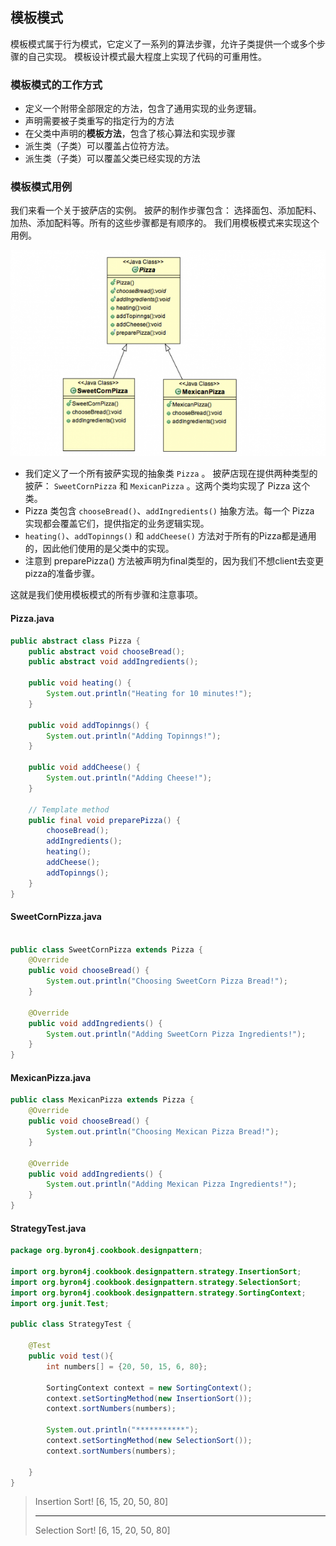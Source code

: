 ## 模板模式

模板模式属于行为模式，它定义了一系列的算法步骤，允许子类提供一个或多个步骤的自己实现。
模板设计模式最大程度上实现了代码的可重用性。

### 模板模式的工作方式

- 定义一个附带全部限定的方法，包含了通用实现的业务逻辑。
- 声明需要被子类重写的指定行为的方法
- 在父类中声明的**模板方法**，包含了核心算法和实现步骤
- 派生类（子类）可以覆盖占位符方法。
- 派生类（子类）可以覆盖父类已经实现的方法

### 模板模式用例

我们来看一个关于披萨店的实例。
披萨的制作步骤包含：
选择面包、添加配料、加热、添加配料等。所有的这些步骤都是有顺序的。
我们用模板模式来实现这个用例。

![模板模式类图](Template-Method-Design-Pattern-Example-620x406.png)

- 我们定义了一个所有披萨实现的抽象类 ```Pizza``` 。 披萨店现在提供两种类型的披萨： ```SweetCornPizza``` 和 ```MexicanPizza``` 。这两个类均实现了 Pizza 这个类。
- Pizza 类包含 ```chooseBread()```、```addIngredients()``` 抽象方法。每一个 Pizza 实现都会覆盖它们，提供指定的业务逻辑实现。
- ```heating()```、```addTopinngs()``` 和 ```addCheese()``` 方法对于所有的Pizza都是通用的，因此他们使用的是父类中的实现。
- 注意到  preparePizza() 方法被声明为final类型的，因为我们不想client去变更pizza的准备步骤。

这就是我们使用模板模式的所有步骤和注意事项。

#### Pizza.java

```java
public abstract class Pizza {
	public abstract void chooseBread();
	public abstract void addIngredients();

	public void heating() {
		System.out.println("Heating for 10 minutes!");
	}

	public void addTopinngs() {
		System.out.println("Adding Topinngs!");
	}

	public void addCheese() {
		System.out.println("Adding Cheese!");
	}

	// Template method
	public final void preparePizza() {
		chooseBread();
		addIngredients();
		heating();
		addCheese();
		addTopinngs();
	}
}

```


#### SweetCornPizza.java

```java

public class SweetCornPizza extends Pizza {
	@Override
	public void chooseBread() {
		System.out.println("Choosing SweetCorn Pizza Bread!");
	}

	@Override
	public void addIngredients() {
		System.out.println("Adding SweetCorn Pizza Ingredients!");
	}
}
```


#### MexicanPizza.java

```java
public class MexicanPizza extends Pizza {
	@Override
	public void chooseBread() {
		System.out.println("Choosing Mexican Pizza Bread!");
	}

	@Override
	public void addIngredients() {
		System.out.println("Adding Mexican Pizza Ingredients!");
	}
}

```

#### StrategyTest.java

```java
package org.byron4j.cookbook.designpattern;

import org.byron4j.cookbook.designpattern.strategy.InsertionSort;
import org.byron4j.cookbook.designpattern.strategy.SelectionSort;
import org.byron4j.cookbook.designpattern.strategy.SortingContext;
import org.junit.Test;

public class StrategyTest {

    @Test
    public void test(){
        int numbers[] = {20, 50, 15, 6, 80};

        SortingContext context = new SortingContext();
        context.setSortingMethod(new InsertionSort());
        context.sortNumbers(numbers);

        System.out.println("***********");
        context.setSortingMethod(new SelectionSort());
        context.sortNumbers(numbers);

    }
}


```

>Insertion Sort!
 >[6, 15, 20, 50, 80]
 >***********
 >Selection Sort!
 >[6, 15, 20, 50, 80]
